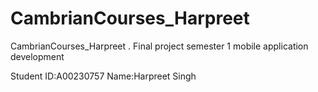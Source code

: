 # CambrianCourses_Harpreet
CambrianCourses_Harpreet . Final project semester 1 mobile application development


Student ID:A00230757
Name:Harpreet Singh
